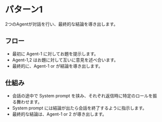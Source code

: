 # パターン1

2つのAgentが対話を行い、最終的な結論を導き出します。

## フロー

* 最初に Agent-1 に対してお題を提示します。
* Agent-1,2 はお題に対して互いに意見を述べ合います。
* 最終的に、Agent-1 or が結論を導き出します。

## 仕組み

* 会話の途中で System prompt を挟み、それぞれ返信時に特定のロールを振る舞わせます。
* System prompt には結論が出たら会話を終了するように指示します。
* 最終的な結論は、Agent-1 or 2 が導き出します。